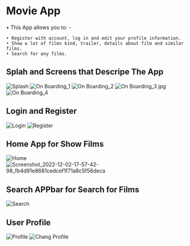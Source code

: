 # Movie App
• This App allows you to: -

    • Register with account, log in and edit your profile information.
    • Show a lot of films kind, trailer, details about film and similar films.
    • Search for any films.
## Splah and Screens that Descripe The App
![Splash](https://github.com/MohammedAshraf19/Test/assets/92050638/c0434646-b611-4a71-8cfc-8fc509ae33c8)
![On Boarding_1](https://github.com/MohammedAshraf19/Test/assets/92050638/bd616e53-7b56-4d15-8672-0a02c8aa7774)
![On Boarding_2](https://github.com/MohammedAshraf19/Test/assets/92050638/b73bceb8-0e2e-4f6f-80a3-08f649671708)
![On Boarding_3 jpg](https://github.com/MohammedAshraf19/Test/assets/92050638/025e5d8b-838d-4309-bf76-4875a1602f32)
![On Boarding_4](https://github.com/MohammedAshraf19/Test/assets/92050638/83c795ee-aa6a-40a7-88ca-a67040354938)
## Login and Register 
![Login](https://github.com/MohammedAshraf19/Test/assets/92050638/165d6f1f-41ef-400b-b5a5-a28c0340027a)
![Register](https://github.com/MohammedAshraf19/Test/assets/92050638/0e8763f2-5b7e-4679-be4f-195d2213ae98)
## Home App for Show Films
![Home](https://github.com/MohammedAshraf19/Test/assets/92050638/26e699c3-6aef-4a2e-a1c9-ae407f50a45a)
![Screenshot_2022-12-02-17-57-42-98_fb4d91e8681cedcef1f71a8c5f56deca](https://github.com/MohammedAshraf19/Test/assets/92050638/819bdc92-86bd-40b9-b5ee-1a66984d6149)
## Search APPbar for Search for Films
![Search](https://github.com/MohammedAshraf19/Test/assets/92050638/465afebb-d932-41a5-8598-c4d7a4261b97)
## User Profile
![Profile](https://github.com/MohammedAshraf19/Test/assets/92050638/64f34744-dab1-4a6f-ae26-002666894271)
![Chang Profile](https://github.com/MohammedAshraf19/Test/assets/92050638/3b5bbc34-7493-4ad6-baa9-4b15ee9b4610)
